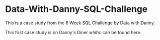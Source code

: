 # Data-With-Danny-SQL-Challenge
This is a case study from the 8 Week SQL Challenge by Data with Danny.

This first case study is on Danny's Diner whihc can be found here.

